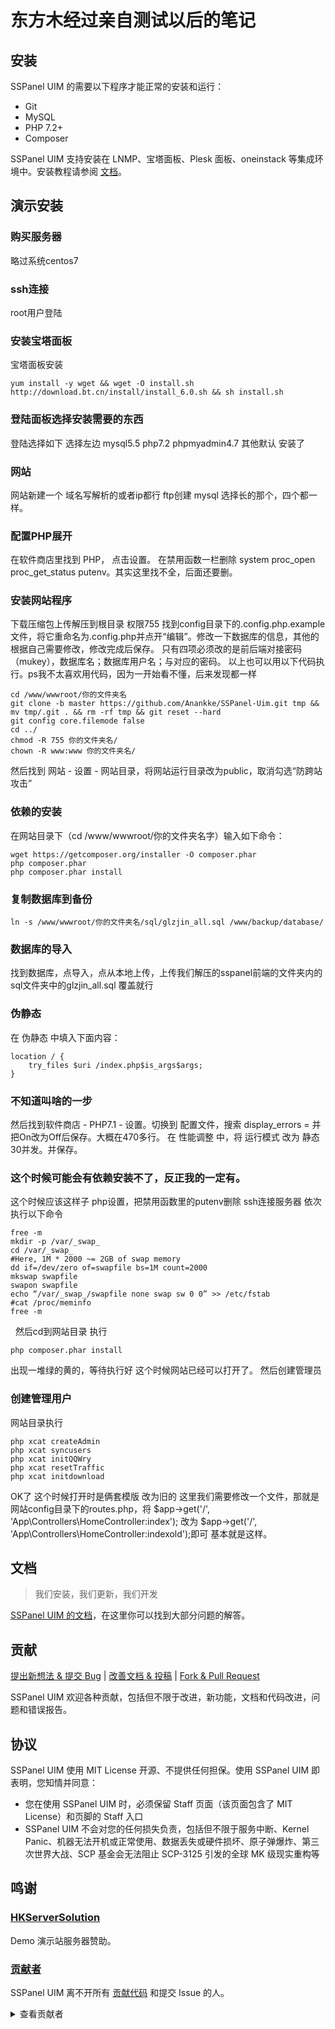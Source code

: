 # 东方木经过亲自测试以后的笔记
## 安装

SSPanel UIM 的需要以下程序才能正常的安装和运行：

- Git
- MySQL
- PHP 7.2+
- Composer

SSPanel UIM 支持安装在 LNMP、宝塔面板、Plesk 面板、oneinstack 等集成环境中。安装教程请参阅 [文档](https://wiki.sspanel.host)。

## 演示安装
### 购买服务器
略过系统centos7
### ssh连接
root用户登陆
### 安装宝塔面板
宝塔面板安装

```
yum install -y wget && wget -O install.sh http://download.bt.cn/install/install_6.0.sh && sh install.sh
```
### 登陆面板选择安装需要的东西
登陆选择如下
选择左边
mysql5.5
php7.2
phpmyadmin4.7
其他默认
安装了
### 网站
网站新建一个
域名写解析的或者ip都行
ftp创建
mysql 选择长的那个，四个都一样。
### 配置PHP展开
在软件商店里找到 PHP， 点击设置。
在禁用函数一栏删除 system proc_open proc_get_status putenv。其实这里找不全，后面还要删。
### 安装网站程序
下载压缩包上传解压到根目录
权限755
找到config目录下的.config.php.example文件，将它重命名为.config.php并点开“编辑”。修改一下数据库的信息，其他的根据自己需要修改，修改完成后保存。
只有四项必须改的是前后端对接密码（mukey），数据库名；数据库用户名；与对应的密码。
以上也可以用以下代码执行。ps我不太喜欢用代码，因为一开始看不懂，后来发现都一样
```
cd /www/wwwroot/你的文件夹名
git clone -b master https://github.com/Anankke/SSPanel-Uim.git tmp && mv tmp/.git . && rm -rf tmp && git reset --hard
git config core.filemode false
cd ../
chmod -R 755 你的文件夹名/
chown -R www:www 你的文件夹名/
```
然后找到 网站 - 设置 - 网站目录，将网站运行目录改为public，取消勾选“防跨站攻击”
### 依赖的安装
在网站目录下（cd /www/wwwroot/你的文件夹名字）输入如下命令：
```
wget https://getcomposer.org/installer -O composer.phar
php composer.phar
php composer.phar install
```
### 复制数据库到备份
```
ln -s /www/wwwroot/你的文件夹名/sql/glzjin_all.sql /www/backup/database/
```
### 数据库的导入
找到数据库，点导入，点从本地上传，上传我们解压的sspanel前端的文件夹内的sql文件夹中的glzjin_all.sql
覆盖就行
### 伪静态
在 伪静态 中填入下面内容：
```
location / {
    try_files $uri /index.php$is_args$args;
}
```
### 不知道叫啥的一步
然后找到软件商店 - PHP7.1 - 设置。切换到 配置文件，搜索 display_errors = 并把On改为Off后保存。大概在470多行。
在 性能调整 中，将 运行模式 改为 静态 30并发。并保存。

### 这个时候可能会有依赖安装不了，反正我的一定有。
这个时候应该这样子
php设置，把禁用函数里的putenv删除
ssh连接服务器
依次执行以下命令
```
free -m
mkdir -p /var/_swap_
cd /var/_swap_
#Here, 1M * 2000 ~= 2GB of swap memory
dd if=/dev/zero of=swapfile bs=1M count=2000
mkswap swapfile
swapon swapfile
echo “/var/_swap_/swapfile none swap sw 0 0” >> /etc/fstab
#cat /proc/meminfo
free -m
```
 
然后cd到网站目录
执行
```
php composer.phar install
```
出现一堆绿的黄的，等待执行好
这个时候网站已经可以打开了。
然后创建管理员
### 创建管理用户
网站目录执行
```
php xcat createAdmin
php xcat syncusers
php xcat initQQWry
php xcat resetTraffic
php xcat initdownload
```
OK了
这个时候打开时是俩套模版
改为旧的
这里我们需要修改一个文件，那就是网站config目录下的routes.php，将 $app->get('/', 'App\Controllers\HomeController:index'); 改为 $app->get('/', 'App\Controllers\HomeController:indexold');即可
基本就是这样。

## 文档

> 我们安装，我们更新，我们开发

[SSPanel UIM 的文档](https://wiki.sspanel.host)，在这里你可以找到大部分问题的解答。

## 贡献

[提出新想法 & 提交 Bug](https://github.com/Anankke/SSPanel-Uim/issues/new) | [改善文档 & 投稿](https://github.com/sspanel-uim/Wiki) | [Fork & Pull Request](https://github.com/Anankke/SSPanel-Uim/fork)

SSPanel UIM 欢迎各种贡献，包括但不限于改进，新功能，文档和代码改进，问题和错误报告。

## 协议

SSPanel UIM 使用 MIT License 开源、不提供任何担保。使用 SSPanel UIM 即表明，您知情并同意：

- 您在使用 SSPanel UIM 时，必须保留 Staff 页面（该页面包含了 MIT License）和页脚的 Staff 入口
- SSPanel UIM 不会对您的任何损失负责，包括但不限于服务中断、Kernel Panic、机器无法开机或正常使用、数据丢失或硬件损坏、原子弹爆炸、第三次世界大战、SCP 基金会无法阻止 SCP-3125 引发的全球 MK 级现实重构等


## 鸣谢

### [HKServerSolution](https://www.hkserversolution.com/cart.php)

Demo 演示站服务器赞助。

### [贡献者](https://github.com/Anankke/SSPanel-Uim/graphs/contributors)

SSPanel UIM 离不开所有 [贡献代码](https://github.com/Anankke/SSPanel-Uim/graphs/contributors) 和提交 Issue 的人。

<details>
<summary>查看贡献者</summary>

#### [Anankke](https://github.com/Anankke)

- 面板现 **维护者**

#### [galaxychuck](https://github.com/galaxychuck)

- 面板 **原作者**

##### [dumplin](https://github.com/dumplin233)

- 码支付对接 + 码支付当面付二合一
- 为面板加入 AFF 链接功能
- 商品增加限速和限制 ip 属性
- 多端口订阅
- 解决用户列表加载缓慢历史遗留问题

##### [RinSAMA](https://github.com/mxihan)

- 整理分类 config.php
- 美观性调整

